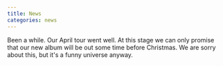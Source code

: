 ```yaml
---
title: News
categories: news
---
```


Been a while. Our April tour went well. At this stage we can only promise that our new album will be out some time before Christmas. We are sorry about this, but it's a funny universe anyway.

